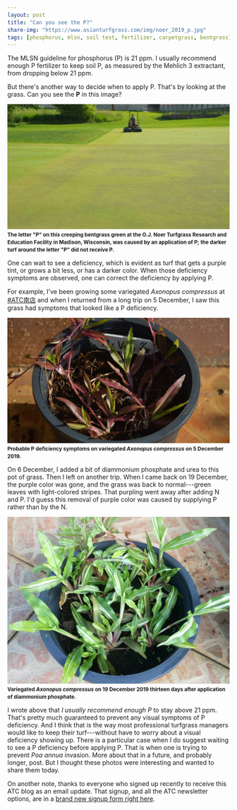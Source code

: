 ```yaml
---
layout: post
title: "Can you see the P?"
share-img: "https://www.asianturfgrass.com/img/noer_2019_p.jpg"
tags: [phosphorus, mlsn, soil test, fertilizer, carpetgrass, bentgrass]
---
```


The MLSN guideline for phosphorus (P) is 21 ppm. I usually recommend enough P fertilizer to keep soil P, as measured by the Mehlich 3 extractant, from dropping below 21 ppm.

But there's another way to decide when to apply P. That's by looking at the grass. Can you see the **P** in this image?

![P caused by P fertilizer at OJ Noer Facility in Madison, Wisconsin](/img/noer_2019_p.jpg)
<small><strong>The letter "P" on this creeping bentgrass green at the O.J. Noer Turfgrass Research and Education Facility in Madison, Wisconsin, was caused by an application of P; the darker turf around the letter "P" did not receive P.</strong></small>

One can wait to see a deficiency, which is evident as turf that gets a purple tint, or grows a bit less, or has a darker color. When those deficiency symptoms are observed, one can correct the deficiency by applying P.

For example, I've been growing some variegated *Axonopus compressus* at [#ATC南店](https://twitter.com/hashtag/ATC%E5%8D%97%E5%BA%97?src=hashtag_click) and when I returned from a long trip on 5 December, I saw this grass had symptoms that looked like a P deficiency.

![probable P deficiency on variegated tropical carpetgrass](/img/ac_vari_p_5dec.jpg)
<small><strong>Probable P deficiency symptoms on variegated <i>Axonopus compressus</i> on 5 December 2019.</strong></small>

On 6 December, I added a bit of diammonium phosphate and urea to this pot of grass. Then I left on another trip. When I came back on 19 December, the purple color was gone, and the grass was back to normal---green leaves with light-colored stripes. That purpling went away after adding N and P. I'd guess this removal of purple color was caused by supplying P rather than by the N.

![variegated tropical carpetgrass growing normally](/img/ac_vari_p_19dec.jpg)
<small><strong>Variegated <i>Axonopus compressus</i> on 19 December 2019 thirteen days after application of diammonium phosphate.</strong></small>

I wrote above that *I usually recommend enough P* to stay above 21 ppm. That's pretty much guaranteed to prevent any visual symptoms of P deficiency. And I think that is the way most professional turfgrass managers would like to keep their turf---without have to worry about a visual deficiency showing up. There is a particular case when I do suggest waiting to see a P deficiency before applying P. That is when one is trying to prevent *Poa annua* invasion. More about that in a future, and probably longer, post. But I thought these photos were interesting and wanted to share them today.

On another note, thanks to everyone who signed up recently to receive this ATC blog as an email update. That signup, and all the ATC newsletter options, are in a [brand new signup form right here](https://www.asianturfgrass.com/lists/).
